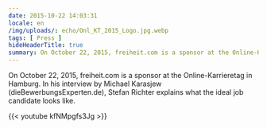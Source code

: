 ```yaml
---
date: 2015-10-22 14:03:31
locale: en
/img/uploads/: echo/Onl_KT_2015_Logo.jpg.webp
tags: [ Press ]
hideHeaderTitle: true
summary: On October 22, 2015, freiheit.com is a sponsor at the Online-Karrieretag in Hamburg. In his interview by Michael Karasjew (dieBewerbungsExperten.de), Stefan Richter explains what the ideal job candidate looks like.
---
```


On October 22, 2015, freiheit.com is a sponsor at the Online-Karrieretag in Hamburg. In his interview by Michael Karasjew (dieBewerbungsExperten.de), Stefan Richter explains what the ideal job candidate looks like.

{{< youtube kfNMpgfs3Jg >}}